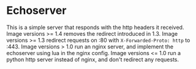 # Echoserver

This is a simple server that responds with the http headers it received.
Image versions >= 1.4 removes the redirect introduced in 1.3.
Image versions >= 1.3 redirect requests on :80 with `X-Forwarded-Proto: http` to :443.
Image versions > 1.0 run an nginx server, and implement the echoserver using lua in the nginx config.
Image versions <= 1.0 run a python http server instead of nginx, and don't redirect any requests.
